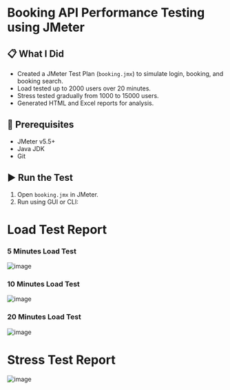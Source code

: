 # Booking API Performance Testing using JMeter

## 📋 What I Did
- Created a JMeter Test Plan (`booking.jmx`) to simulate login, booking, and booking search.
- Load tested up to 2000 users over 20 minutes.
- Stress tested gradually from 1000 to 15000 users.
- Generated HTML and Excel reports for analysis.

## 🧰 Prerequisites
- JMeter v5.5+
- Java JDK
- Git

## ▶️ Run the Test
1. Open `booking.jmx` in JMeter.
2. Run using GUI or CLI:


# Load Test Report

### 5 Minutes Load Test
![image](https://github.com/user-attachments/assets/ba0ea394-d453-4fc2-8d5b-858338db2f2a)


### 10 Minutes Load Test
![image](https://github.com/user-attachments/assets/665b2514-ec6e-4907-b059-a0ba2b71e931)


### 20 Minutes Load Test
![image](https://github.com/user-attachments/assets/dfbe0266-0f3f-4731-a798-4b6d2be5491c)




# Stress Test Report

![image](https://github.com/user-attachments/assets/65f42783-ad37-4efb-a55e-e20c7d6bdb5d)







